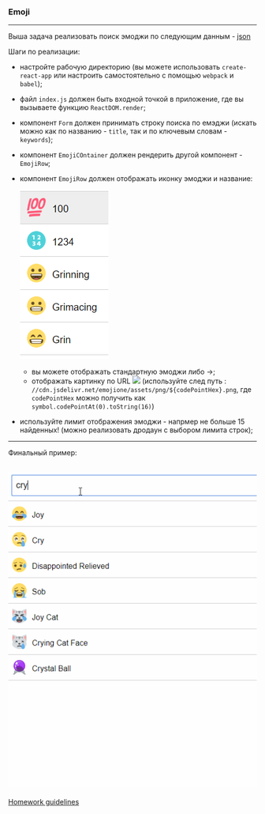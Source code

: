 ### Emoji
---
Выша задача реализовать поиск эмоджи по следующим данным - [json](./emojiList.json)

Шаги по реализации:
- настройте рабочую директорию (вы можете использовать `create-react-app` или настроить самостоятельно с помощью `webpack` и `babel`);
- файл `index.js` должен быть входной точкой в приложение, где вы вызываете функцию `ReactDOM.render`;
- компонент `Form` должен принимать строку поиска по емэджи (искать можно как по названию - `title`, так и по ключевым словам - `keywords`);
- компонент `EmojiCOntainer` должен рендерить другой компонент - `EmojiRow`;
- компонент `EmojiRow` должен отображать иконку эмоджи и название: 

    ![](./emoji/emoji-row.png)
    + вы можете отображать стандартную эмоджи либо ->;
    + отображать картинку по URL [![](https://data.jsdelivr.com/v1/package/npm/emojione/badge)](https://www.jsdelivr.com/package/npm/emojione) (используйте след путь : `//cdn.jsdelivr.net/emojione/assets/png/${codePointHex}.png`, где `codePointHex` можно получить как `symbol.codePointAt(0).toString(16)`)
- используйте лимит отображения эмоджи - напрмер не больше 15 найденных! (можно реализовать дродаун с выбором лимита строк);
---
Финальный пример:


![Final example](./emoji/emoji-search.gif)
---
[Homework guidelines](../homework-guidelines.md)
